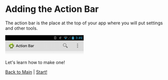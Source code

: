# Adding the Action Bar

The action bar is the place at the top of your app where you will
put settings and other tools.

<img src="https://raw.githubusercontent.com/KCErb/hello-ruboto/master/static/actionbar/action_bar.png" alt="Yay Design!" width="250px" />

Let's learn how to make one!


[Back to Main](https://github.com/KCErb/hello-ruboto/blob/master/README.md) | 
[Start!](https://github.com/KCErb/hello-ruboto/blob/master/training/basics/actionbar/setting-up.md)

